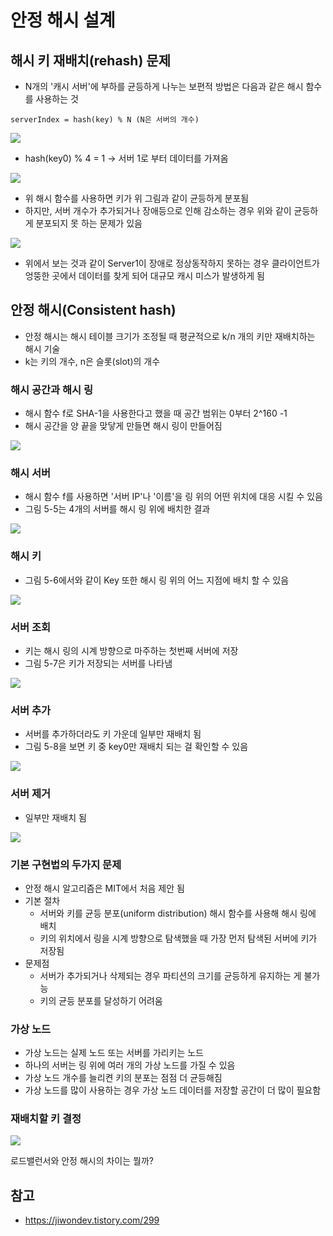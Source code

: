 
# 안정 해시 설계


## 해시 키 재배치(rehash) 문제

- N개의 '캐시 서버'에 부하를 균등하게 나누는 보편적 방법은 다음과 같은 해시 함수를 사용하는 것
```
serverIndex = hash(key) % N (N은 서버의 개수)
```

![](/이우승/assets/ch-05/ch05_01.png)

- hash(key0) % 4 = 1 -> 서버 1로 부터 데이터를 가져옴

![](/이우승/assets/ch-05/ch05_02.jpeg)

- 위 해시 함수를 사용하면 키가 위 그림과 같이 균등하게 분포됨
- 하지만, 서버 개수가 추가되거나 장애등으로 인해 감소하는 경우 위와 같이 균등하게 분포되지 못 하는 문제가 있음

![](/이우승/assets/ch-05/ch05_03.jpeg)

- 위에서 보는 것과 같이 Server1이 장애로 정상동작하지 못하는 경우 클라이언트가 엉뚱한 곳에서 데이터를 찾게 되어 대규모 캐시 미스가 발생하게 됨

## 안정 해시(Consistent hash)

- 안정 해시는 해시 테이블 크기가 조정될 때 평균적으로 k/n 개의 키만 재배치하는 해시 기술
- k는 키의 개수, n은 슬롯(slot)의 개수

### 해시 공간과 해시 링

- 해시 함수 f로 SHA-1을 사용한다고 했을 때 공간 범위는 0부터 2^160 -1
- 해시 공간을 양 끝을 맞닿게 만들면 해시 링이 만들어짐

![](/이우승/assets/ch-05/ch05_04.png)

### 해시 서버

- 해시 함수 f를 사용하면 '서버 IP'나 '이름'을 링 위의 어떤 위치에 대응 시킬 수 있음
- 그림 5-5는 4개의 서버를 해시 링 위에 배치한 결과

![](/이우승/assets/ch-05/ch05_05.jpeg)

### 해시 키

- 그림 5-6에서와 같이 Key 또한 해시 링 위의 어느 지점에 배치 할 수 있음

![](/이우승/assets/ch-05/ch05_06.jpeg)


### 서버 조회

- 키는 해시 링의 시계 방향으로 마주하는 첫번째 서버에 저장
- 그림 5-7은 키가 저장되는 서버를 나타냄

![](/이우승/assets/ch-05/ch05_07.jpeg)


### 서버 추가

- 서버를 추가하더라도 키 가운데 일부만 재배치 됨
- 그림 5-8을 보면 키 중 key0만 재배치 되는 걸 확인할 수 있음

![](/이우승/assets/ch-05/ch05_08.jpeg)

### 서버 제거

- 일부만 재배치 됨

![](/이우승/assets/ch-05/ch05_09.jpeg)

### 기본 구현법의 두가지 문제

- 안정 해시 알고리즘은 MIT에서 처음 제안 됨
- 기본 절차
	- 서버와 키를 균등 분포(uniform distribution) 해시 함수를 사용해 해시 링에 배치
	- 키의 위치에서 링을 시계 방향으로 탐색했을 때 가장 먼저 탐색된 서버에 키가 저장됨
- 문제점
	- 서버가 추가되거나 삭제되는 경우 파티션의 크기를 균등하게 유지하는 게 불가능
	- 키의 균등 분포를 달성하기 어려움

### 가상 노드

- 가상 노드는 실제 노드 또는 서버를 가리키는 노드
- 하나의 서버는 링 위에 여러 개의 가상 노드를 가질 수 있음
- 가상 노드 개수를 늘리켠 키의 분포는 점점 더 균등해짐
- 가상 노드를 많이 사용하는 경우 가상 노드 데이터를 저장할 공간이 더 많이 필요함

### 재배치할 키 결정

![](/이우승/assets/ch-05/ch05_10.jpeg)


로드밸런서와 안정 해시의 차이는 뭘까?





## 참고

- https://jiwondev.tistory.com/299